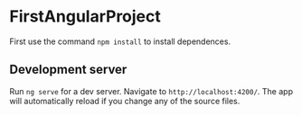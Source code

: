 # FirstAngularProject

First use the command `npm install` to install dependences.

## Development server

Run `ng serve` for a dev server. Navigate to `http://localhost:4200/`. The app will automatically reload if you change any of the source files.
